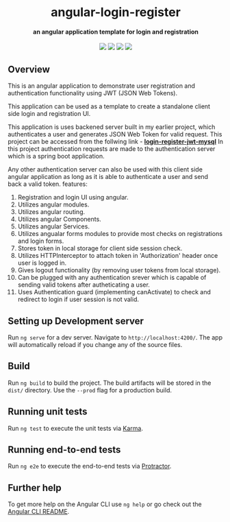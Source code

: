 <h1 align="center">
  <br>
  
  <br>
  angular-login-register
  <br>
</h1>

<h4 align="center">an angular application template for login and registration</h4>


<p align="center">
    <a alt="Java">
        <img src="https://img.shields.io/static/v1?label=Java&message=v1.8&color=blue" />
    </a>
    <a alt="Spring Boot">
        <img src="https://img.shields.io/static/v1?label=Spring%20Boot&message=2.3.1.RELEASE&color=brightgreen" />
    </a>
    <a alt="MySQL">
        <img src="https://img.shields.io/static/v1?label=MySQL&message=8.0.15&color=orange" />
    </a>
    <a alt="JWT">
        <img src="https://img.shields.io/static/v1?label=JWT&message=0.9.1&color=green" />
    </a>
</p>


## Overview ##
This is an angular application to demonstrate user registration and authentication functionality using JWT (JSON Web Tokens).

This application can be used as a template to create a standalone client side login and registration UI.

This application is uses backened server built in my earlier project, which authenticates a user and generates JSON Web Token for valid request. This project can be accessed from the follwing link - <a href="https://github.com/chandan-pal/login-register-jwt-mysql"><b>login-register-jwt-mysql</b></a>
In this project authentication requests are made to the authentication server which is a spring boot application.

Any other authentication server can also be used with this client side angular application as long as it is able to authenticate a user and send back a valid token.
features:
  1. Registration and login UI using angular.
  2. Utilizes angular modules.
  3. Utilizes angular routing.
  4. Utilizes angular Components.
  5. Utilizes angular Services.
  6. Utilizes angualar forms modules to provide most checks on registrations and login forms.
  7. Stores token in local storage for client side session check.
  8. Utilizes HTTPInterceptor to attach token in 'Authorization' header once user is logged in.
  9. Gives logout functionality (by removing user tokens from local storage).
  10. Can be plugged with any authentication srever which is capable of sending valid tokens after autheticating a user.
  11. Uses Authentication guard (implementing canActivate) to check and redirect to login if user session is not valid.


## Setting up Development server

Run `ng serve` for a dev server. Navigate to `http://localhost:4200/`. The app will automatically reload if you change any of the source files.

## Build

Run `ng build` to build the project. The build artifacts will be stored in the `dist/` directory. Use the `--prod` flag for a production build.

## Running unit tests

Run `ng test` to execute the unit tests via [Karma](https://karma-runner.github.io).

## Running end-to-end tests

Run `ng e2e` to execute the end-to-end tests via [Protractor](http://www.protractortest.org/).

## Further help

To get more help on the Angular CLI use `ng help` or go check out the [Angular CLI README](https://github.com/angular/angular-cli/blob/master/README.md).
